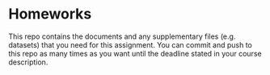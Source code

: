 # Homeworks

This repo contains the documents and any supplementary files (e.g. datasets) that you need for this assignment. You can commit and push to this repo as many times as you want until the deadline stated in your course description.  
